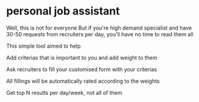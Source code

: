 # personal job assistant
Well, this is not for everyone
But if you're high demand specialist and have 30-50 requests from recruiters per day, you'll have no time to read them all

This simple tool aimed to help

Add criterias that is important to you and add weight to them

Ask recruiters to fill your customised form with your criterias

All fillings will be automatically rated according to the weights

Get top N results per day/week, not all of them